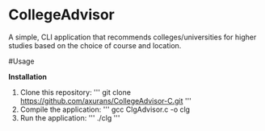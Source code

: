 # **CollegeAdvisor**

A simple, CLI application that recommends colleges/universities for higher studies based on the choice of course and location.

#Usage

**Installation**
1. Clone this repository:
''' git clone https://github.com/axurans/CollegeAdvisor-C.git '''
2. Compile the application:
''' gcc ClgAdvisor.c -o clg
3. Run the application:
''' ./clg '''
